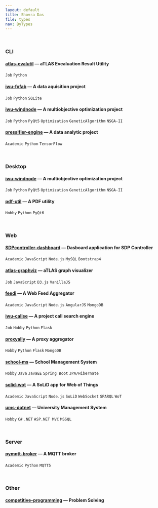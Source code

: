 ```yaml
---
layout: default
title: Shovra Das
file: types
nav: ByTypes
---
```


<br>


### CLI

#### [atlas-evalutil](https://github.com/shovradas/atlas-evalutil) &#8212; aTLAS Evealuation Result Utility

`Job` `Python`  

#### [iwu-fofab](https://github.com/shovradas/iwu-fofab) &#8212; A data aquisition project

`Job` `Python` `SQLite` 

#### [iwu-windnode](https://github.com/shovradas/windnode-demonstrator) &#8212; A multiobjective optimization project

`Job` `Python` `PyQt5` `Optimization` `GeneticAlgorithm` `NSGA-II`

#### [pressifier-engine](https://github.com/binuv-tuc/pressifier-engine) &#8212; A data analytic project

`Academic` `Python` `TensorFlow` 


<br>


### Desktop

#### [iwu-windnode](https://github.com/shovradas/windnode-demonstrator) &#8212; A multiobjective optimization project

`Job` `Python` `PyQt5` `Optimization` `GeneticAlgorithm` `NSGA-II`

#### [pdf-util](https://github.com/shovradas/pdf-util) &#8212; A PDF utility

`Hobby` `Python` `PyQt6` 


<br>


### Web

#### [SDPcontroller-dashboard](https://github.com/shovradas/SDPcontroller-dashboard) &#8212; Dasboard application for SDP Controller

`Academic` `JavaScript` `Node.js` `MySQL` `Bootstrap4` 

#### [atlas-graphviz](https://github.com/shovradas/atlas-graphviz) &#8212; aTLAS graph visualizer

`Job` `JavaScript` `D3.js` `VanillaJS` 

#### [feedi](https://github.com/shovradas/feedi) &#8212; A Web Feed Aggregator

`Academic` `JavaScript` `Node.js` `AngularJS` `MongoDB` 

#### [iwu-callse](https://github.com/shovradas/iwu-callse) &#8212; A project call search engine

`Job` `Hobby` `Python` `Flask` 

#### [proxyally](https://github.com/shovradas/proxyally) &#8212; A proxy aggregator

`Hobby` `Python` `Flask` `MongoDB` 

#### [school-ms](https://github.com/shovradas/school-ms) &#8212; School Management System

`Hobby` `Java` `JavaEE` `Spring Boot` `JPA/Hibernate` 

#### [solid-wot](https://github.com/shovradas/solid-wot) &#8212; A SoLiD app for Web of Things

`Academic` `JavaScript` `Node.js` `SoLiD` `WebSocket` `SPARQL` `WoT`

#### [ums-dotnet](https://github.com/shovradas/ums-dotnet) &#8212; University Management System

`Hobby` `C#` `.NET` `ASP.NET MVC` `MSSQL` 


<br>


### Server

#### [pymqtt-broker](https://github.com/shovradas/pymqtt-broker) &#8212; A MQTT broker

`Academic` `Python`  `MQTT5`


<br>


### Other

#### [competitive-programming](https://github.com/shovradas/competitive-programming) &#8212; Problem Solving

 